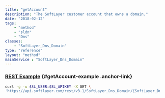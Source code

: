 ```yaml
---
title: "getAccount"
description: "The SoftLayer customer account that owns a domain."
date: "2018-02-12"
tags:
    - "method"
    - "sldn"
    - "Dns"
classes:
    - "SoftLayer_Dns_Domain"
type: "reference"
layout: "method"
mainService : "SoftLayer_Dns_Domain"
---
```


### [REST Example](#getAccount-example) <a href="/article/rest/"><i class="fas fa-question"></i></a> {#getAccount-example .anchor-link} 
```bash
curl -g -u $SL_USER:$SL_APIKEY -X GET \
'https://api.softlayer.com/rest/v3.1/SoftLayer_Dns_Domain/{SoftLayer_Dns_DomainID}/getAccount'
```
